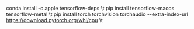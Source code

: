 conda install -c apple tensorflow-deps \t
pip install tensorflow-macos tensorflow-metal \t
pip install torch torchvision torchaudio --extra-index-url https://download.pytorch.org/whl/cpu \t
